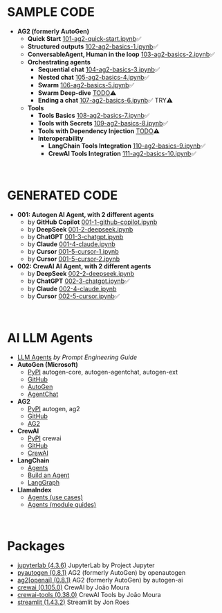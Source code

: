 # SAMPLE CODE

- **AG2 (formerly AutoGen)**
  - **Quick Start** [101-ag2-quick-start.ipynb](101-ag2-quick-start.ipynb)✅
  - **Structured outputs** [102-ag2-basics-1.ipynb](102-ag2-basics-1.ipynb)✅
  - **ConversableAgent, Human in the loop** [103-ag2-basics-2.ipynb](103-ag2-basics-2.ipynb)✅
  - **Orchestrating agents**
    - **Sequential chat** [104-ag2-basics-3.ipynb](104-ag2-basics-3.ipynb)✅
    - **Nested chat** [105-ag2-basics-4.ipynb](105-ag2-basics-4.ipynb)✅
    - **Swarm** [106-ag2-basics-5.ipynb](106-ag2-basics-5.ipynb)✅
    - **Swarm Deep-dive** [TODO](https://docs.ag2.ai/docs/user-guide/advanced-concepts/swarm/deep-dive)⚠️
    - **Ending a chat** [107-ag2-basics-6.ipynb](107-ag2-basics-6.ipynb)✅ TRY⚠️
  - **Tools**
    - **Tools Basics** [108-ag2-basics-7.ipynb](108-ag2-basics-7.ipynb)✅
    - **Tools with Secrets** [109-ag2-basics-8.ipynb](109-ag2-basics-8.ipynb)✅
    - **Tools with Dependency Injection** [TODO](https://docs.ag2.ai/docs/use-cases/notebooks/notebooks/tools_dependency_injection)⚠️
    - **Interoperability**
      - **LangChain Tools Integration** [110-ag2-basics-9.ipynb](110-ag2-basics-9.ipynb)✅
      - **CrewAI Tools Integration** [111-ag2-basics-10.ipynb](111-ag2-basics-10.ipynb)✅

<br>

# GENERATED CODE

- **001: Autogen AI Agent, with 2 different agents**
  - by **GitHub Copilot** [001-1-github-copilot.ipynb](001/001-1-github-copilot.ipynb)
  - by **DeepSeek** [001-2-deepseek.ipynb](001/001-2-deepseek.ipynb)
  - by **ChatGPT** [001-3-chatgpt.ipynb](001/001-3-chatgpt.ipynb)
  - by **Claude** [001-4-claude.ipynb](001/001-4-claude.ipynb)
  - by **Cursor** [001-5-cursor-1.ipynb](001/001-5-cursor-1.ipynb)
  - by **Cursor** [001-5-cursor-2.ipynb](001/001-5-cursor-2.ipynb)
- **002: CrewAI AI Agent, with 2 different agents**
  - by **DeepSeek** [002-2-deepseek.ipynb](002/002-2-deepseek.ipynb)
  - by **ChatGPT** [002-3-chatgpt.ipynb](002/002-3-chatgpt.ipynb)✅
  - by **Claude** [002-4-claude.ipynb](002/002-4-claude.ipynb)
  - by **Cursor** [002-5-cursor.ipynb](002/002-5-cursor.ipynb)✅

<br>

# AI LLM Agents
- [LLM Agents](https://www.promptingguide.ai/research/llm-agents) *by Prompt Engineering Guide*
- **AutoGen (Microsoft)**
  - [PyPI](https://pypi.org/user/AutoGenDevs/) autogen-core, autogen-agentchat, autogen-ext
  - [GitHub](https://github.com/microsoft/autogen)
  - [AutoGen](https://microsoft.github.io/autogen/stable/index.html)
  - [AgentChat](https://microsoft.github.io/autogen/stable/user-guide/agentchat-user-guide/index.html)
- **AG2**
  - [PyPI](https://pypi.org/user/autogen-ai/) autogen, ag2
  - [GitHub](https://github.com/ag2ai/ag2)
  - [AG2](https://ag2.ai/)
- **CrewAI**
  - [PyPI](https://pypi.org/project/crewai/) crewai
  - [GitHub](https://github.com/crewAIInc/crewAI)
  - [CrewAI](https://www.crewai.com/)
- **LangChain**
  - [Agents](https://python.langchain.com/docs/how_to/#agents)
  - [Build an Agent](https://python.langchain.com/docs/tutorials/agents/)
  - [LangGraph](https://langchain-ai.github.io/langgraph/)
- **LlamaIndex**
  - [Agents (use cases)](https://docs.llamaindex.ai/en/stable/use_cases/agents/)
  - [Agents (module guides)](https://docs.llamaindex.ai/en/stable/module_guides/deploying/agents/)

<br>

# Packages
- [jupyterlab (4.3.6)](https://pypi.org/project/jupyterlab/) JupyterLab by Project Jupyter
- [pyautogen (0.8.1)](https://pypi.org/project/pyautogen/) AG2 (formerly AutoGen) by openautogen
- [ag2[openai] (0.8.1)](https://pypi.org/project/ag2/) AG2 (formerly AutoGen) by autogen-ai
- [crewai (0.105.0)](https://pypi.org/project/crewai/) CrewAI by João Moura
- [crewai-tools (0.38.0)](https://pypi.org/project/crewai-tools/) CrewAI Tools by João Moura
- [streamlit (1.43.2)](https://pypi.org/project/streamlit/) Streamlit by Jon Roes
